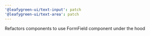 ```yaml
---
'@leafygreen-ui/text-input': patch
'@leafygreen-ui/text-area': patch
---
```


Refactors components to use FormField component under the hood
